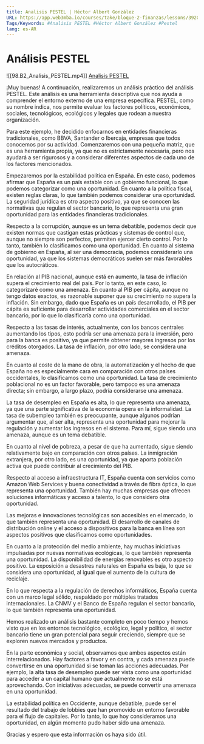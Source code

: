 ```yaml
---
title: Analisis PESTEL | Héctor Albert González
URL: https://app.web3mba.io/courses/take/bloque-2-finanzas/lessons/39204503-analisis-pestel-hector-albert-gonzalez
Tags/Keywords: #Analisis PESTEL #Héctor Albert González #Pestel
lang: es-AR
---
```

# Análisis PESTEL
![[98.B2_Analisis_PESTEL.mp4]]
[Analisis PESTEL](https://app.web3mba.io?wvideo=a858ke0d9q)

¡Muy buenas! A continuación, realizaremos un análisis práctico del análisis PESTEL. Este análisis es una herramienta descriptiva que nos ayuda a comprender el entorno externo de una empresa específica. PESTEL, como su nombre indica, nos permite evaluar los factores políticos, económicos, sociales, tecnológicos, ecológicos y legales que rodean a nuestra organización.

Para este ejemplo, he decidido enfocarnos en entidades financieras tradicionales, como BBVA, Santander o Ibercaja, empresas que todos conocemos por su actividad. Comenzaremos con una pequeña matriz, que es una herramienta propia, ya que no es estrictamente necesaria, pero nos ayudará a ser rigurosos y a considerar diferentes aspectos de cada uno de los factores mencionados.

Empezaremos por la estabilidad política en España. En este caso, podemos afirmar que España es un país estable con un gobierno funcional, lo que podemos categorizar como una oportunidad. En cuanto a la política fiscal, existen reglas claras, lo que también podemos considerar una oportunidad. La seguridad jurídica es otro aspecto positivo, ya que se conocen las normativas que regulan el sector bancario, lo que representa una gran oportunidad para las entidades financieras tradicionales.

Respecto a la corrupción, aunque es un tema debatible, podemos decir que existen normas que castigan estas prácticas y sistemas de control que, aunque no siempre son perfectos, permiten ejercer cierto control. Por lo tanto, también lo clasificamos como una oportunidad. En cuanto al sistema de gobierno en España, al ser una democracia, podemos considerarlo una oportunidad, ya que los sistemas democráticos suelen ser más favorables que los autocráticos.

En relación al PIB nacional, aunque está en aumento, la tasa de inflación supera el crecimiento real del país. Por lo tanto, en este caso, lo categorizaré como una amenaza. En cuanto al PIB per cápita, aunque no tengo datos exactos, es razonable suponer que su crecimiento no supera la inflación. Sin embargo, dado que España es un país desarrollado, el PIB per cápita es suficiente para desarrollar actividades comerciales en el sector bancario, por lo que lo clasificaría como una oportunidad.

Respecto a las tasas de interés, actualmente, con los bancos centrales aumentando los tipos, esto podría ser una amenaza para la inversión, pero para la banca es positivo, ya que permite obtener mayores ingresos por los créditos otorgados. La tasa de inflación, por otro lado, se considera una amenaza.

En cuanto al coste de la mano de obra, la automatización y el hecho de que España no es especialmente cara en comparación con otros países occidentales, lo clasificamos como una oportunidad. La tasa de crecimiento poblacional no es un factor favorable, pero tampoco es una amenaza directa; sin embargo, a largo plazo, podría considerarse una amenaza.

La tasa de desempleo en España es alta, lo que representa una amenaza, ya que una parte significativa de la economía opera en la informalidad. La tasa de subempleo también es preocupante, aunque algunos podrían argumentar que, al ser alta, representa una oportunidad para mejorar la regulación y aumentar los ingresos en el sistema. Para mí, sigue siendo una amenaza, aunque es un tema debatible.

En cuanto al nivel de pobreza, a pesar de que ha aumentado, sigue siendo relativamente bajo en comparación con otros países. La inmigración extranjera, por otro lado, es una oportunidad, ya que aporta población activa que puede contribuir al crecimiento del PIB.

Respecto al acceso a infraestructura IT, España cuenta con servicios como Amazon Web Services y buena conectividad a través de fibra óptica, lo que representa una oportunidad. También hay muchas empresas que ofrecen soluciones informáticas y acceso a talento, lo que considero otra oportunidad.

Las mejoras e innovaciones tecnológicas son accesibles en el mercado, lo que también representa una oportunidad. El desarrollo de canales de distribución online y el acceso a dispositivos para la banca en línea son aspectos positivos que clasificamos como oportunidades.

En cuanto a la protección del medio ambiente, hay muchas iniciativas impulsadas por nuevas normativas ecológicas, lo que también representa una oportunidad. La disponibilidad de energías renovables es otro aspecto positivo. La exposición a desastres naturales en España es baja, lo que se considera una oportunidad, al igual que el aumento de la cultura de reciclaje.

En lo que respecta a la regulación de derechos informáticos, España cuenta con un marco legal sólido, respaldado por múltiples tratados internacionales. La CNMV y el Banco de España regulan el sector bancario, lo que también representa una oportunidad.

Hemos realizado un análisis bastante completo en poco tiempo y hemos visto que en los entornos tecnológico, ecológico, legal y político, el sector bancario tiene un gran potencial para seguir creciendo, siempre que se exploren nuevos mercados y productos.

En la parte económica y social, observamos que ambos aspectos están interrelacionados. Hay factores a favor y en contra, y cada amenaza puede convertirse en una oportunidad si se toman las acciones adecuadas. Por ejemplo, la alta tasa de desempleo puede ser vista como una oportunidad para acceder a un capital humano que actualmente no se está aprovechando. Con iniciativas adecuadas, se puede convertir una amenaza en una oportunidad.

La estabilidad política en Occidente, aunque debatible, puede ser el resultado del trabajo de lobbies que han promovido un entorno favorable para el flujo de capitales. Por lo tanto, lo que hoy consideramos una oportunidad, en algún momento pudo haber sido una amenaza.

Gracias y espero que esta información os haya sido útil.